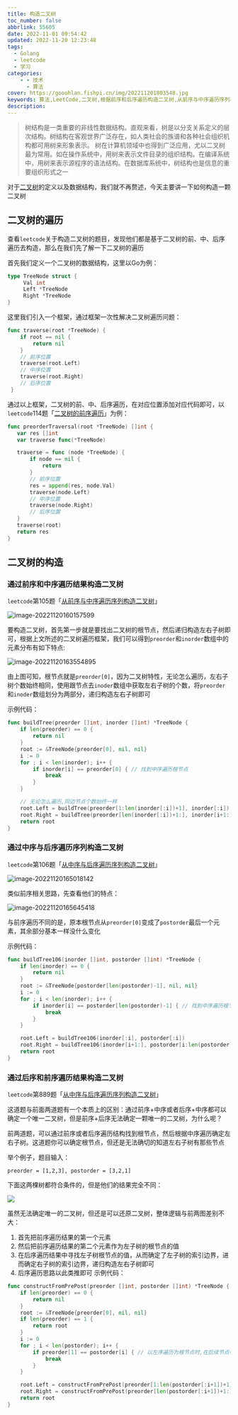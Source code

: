 ```yaml
---
title: 构造二叉树
toc_number: false
abbrlink: 55605
date: 2022-11-01 09:54:42
updated: 2022-11-20 12:23:48
tags:
  - Golang
  - leetcode
  - 学习
categories:
    - - 技术
      - 算法
cover: https://gooohlan.fishpi.cn/img/202211201803548.jpg
keywords: 算法,LeetCode,二叉树,根据前序和后序遍历构造二叉树,从前序与中序遍历序列构造二叉树,从中序与后序遍历序列构造二叉树
description:
---
```


> 树结构是一类重要的非线性数据结构。直观来看，树是以分支关系定义的层次结构。树结构在客观世界广泛存在，如人类社会的族谱和各种社会组织机构都可用树来形象表示。
> 树在计算机领域中也得到广泛应用，尤以二叉树最为常用。如在操作系统中，用树来表示文件目录的组织结构。在编译系统中，用树来表示源程序的语法结构。在数据库系统中，树结构也是信息的重要组织形式之一

对于[二叉树](https://zh.wikipedia.org/wiki/%E4%BA%8C%E5%8F%89%E6%A0%91)的定义以及数据结构，我们就不再赘述，今天主要讲一下如何构造一颗二叉树

## 二叉树的遍历

查看`leetcode`关于构造二叉树的题目，发现他们都是基于二叉树的前、中、后序遍历去构造，那么在我们先了解一下二叉树的遍历

首先我们定义一个二叉树的数据结构，这里以Go为例：
```go
type TreeNode struct {
     Val int
     Left *TreeNode
     Right *TreeNode
}
```
这里我们引入一个框架，通过框架一次性解决二叉树遍历问题：
```go
func traverse(root *TreeNode) {
    if root == nil {
        return nil
    }
    // 前序位置
    traverse(root.Left)
    // 中序位置
    traverse(root.Right)
    // 后序位置
 }
```
 通过以上框架，二叉树的前、中、后序遍历，在对应位置添加对应代码即可，以`leetcode`114题「[二叉树的前序遍历](https://leetcode.cn/problems/binary-tree-preorder-traversal/)」为例：
 ```go
 func preorderTraversal(root *TreeNode) []int {
    var res []int
    var traverse func(*TreeNode)

    traverse = func (node *TreeNode) {
        if node == nil {
            return
        }
        // 前序位置
        res = append(res, node.Val)
        traverse(node.Left)
        // 中序位置
        traverse(node.Right)
        // 后序位置
    }
    traverse(root)
    return res
}
 ```
## 二叉树的构造

### 通过前序和中序遍历结果构造二叉树

`leetcode`第105题「[从前序与中序遍历序列构造二叉树](https://leetcode.cn/problems/construct-binary-tree-from-preorder-and-inorder-traversal/)」

![image-20221120160157599](https://gooohlan.fishpi.cn/img202211201601630.png)

要构造二叉树，首先第一步就是要找出二叉树的根节点，然后递归构造左右子树即可，根据上文所述的二叉树遍历框架，我们可以得到`preorder`和`inorder`数组中的元素分布有如下特点:

![image-20221120163554895](https://gooohlan.fishpi.cn/img/202211201635915.png)

由上图可知，根节点就是`preorder[0]`，因为二叉树特性，无论怎么遍历，左右子树个数始终相同，使用跟节点去`inoder`数组中获取左右子树的个数，将`preorder`和`inoder`数组划分为两部分，递归构造左右子树即可

示例代码：
```go
func buildTree(preorder []int, inorder []int) *TreeNode {
    if len(preorder) == 0 {
        return nil
    }
    root := &TreeNode{preorder[0], nil, nil}
    i := 0
    for ; i < len(inorder); i++ {
        if inorder[i] == preorder[0] { // 找到中序遍历根节点
            break
        }
    }

    // 无论怎么遍历,同边节点个数始终一样
    root.Left = buildTree(preorder[1:len(inorder[:i])+1], inorder[:i]) // len(inorder[:i])+1防止越界
    root.Right = buildTree(preorder[len(inorder[:i])+1:], inorder[i+1:])
    return root
}
```

### 通过中序与后序遍历序列构造二叉树

`leetcode`第106题「[从中序与后序遍历序列构造二叉树](https://leetcode.cn/problems/construct-binary-tree-from-inorder-and-postorder-traversal/)」

![image-20221120165018142](https://gooohlan.fishpi.cn/img/202211201650163.png)

类似前序相关思路，先查看他们的特点：

![image-20221120165645418](https://gooohlan.fishpi.cn/img/202211201656450.png)

与前序遍历不同的是，原本根节点从`preorder[0]`变成了`postorder`最后一个元素，其余部分基本一样没什么变化

示例代码：
```go
func buildTree106(inorder []int, postorder []int) *TreeNode {
    if len(inorder) == 0 {
        return nil
    }
    root := &TreeNode{postorder[len(postorder)-1], nil, nil}
    i := 0
    for ; i < len(inorder); i++ {
        if inorder[i] == postorder[len(postorder)-1] { // 找到中序遍历根节点
            break
        }
    }

    root.Left = buildTree106(inorder[:i], postorder[:i])
    root.Right = buildTree106(inorder[i+1:], postorder[i:len(postorder)-1])
    return root
}

```

### 通过后序和前序遍历结果构造二叉树

`leetcode`第889题「[从中序与后序遍历序列构造二叉树](https://leetcode.cn/problems/construct-binary-tree-from-preorder-and-postorder-traversal/)」

这道题与前面两道题有一个本质上的区别：通过前序+中序或者后序+中序都可以确定一个唯一二叉树，但是前序+后序无法确定一颗唯一的二叉树，为什么呢？

前两道题，可以通过前序或者后序遍历结构找到根节点，然后根据中序遍历确定左右子树。这道题你可以确定根节点，但还是无法确切的知道左右子树有那些节点

举个例子，题目输入：
```
preorder = [1,2,3], postorder = [3,2,1]
```
下面这两棵树都符合条件的，但是他们的结果完全不同：

![](https://gooohlan.fishpi.cn/img/202211201714320.png)

虽然无法确定唯一的二叉树，但还是可以还原二叉树，整体逻辑与前两图差别不大：
1. 首先把前序遍历结果的第一个元素
2. 然后把前序遍历结果的第二个元素作为左子树的根节点的值
3. 在后序遍历结果中寻找左子树根节点的值，从而确定了左子树的索引边界，进而确定右子树的索引边界，递归构造左右子树即可
4. 后序遍历思路以此类推即可
示例代码：
```go
func constructFromPrePost(preorder []int, postorder []int) *TreeNode {
    if len(preorder) == 0 {
        return nil
    }
    root := &TreeNode{preorder[0], nil, nil}
    if len(preorder) == 1 {
        return root
    }
    i := 0
    for ; i < len(postorder); i++ {
        if preorder[1] == postorder[i] { // 以左序遍历为根节点时,在后续节点中找到根节点
            break
        }
    }

    root.Left = constructFromPrePost(preorder[1:len(postorder[:i+1])+1], postorder[:i+1])
    root.Right = constructFromPrePost(preorder[len(postorder[:i+1])+1:], postorder[i+1:len(postorder)-1])
    return root
}
```